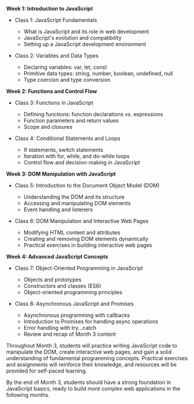 
**Week 1: Introduction to JavaScript**
- Class 1: JavaScript Fundamentals
  - What is JavaScript and its role in web development
  - JavaScript's evolution and compatibility
  - Setting up a JavaScript development environment

- Class 2: Variables and Data Types
  - Declaring variables: var, let, const
  - Primitive data types: string, number, boolean, undefined, null
  - Type coercion and type conversion


**Week 2: Functions and Control Flow**
- Class 3: Functions in JavaScript
  - Defining functions: function declarations vs. expressions
  - Function parameters and return values
  - Scope and closures

- Class 4: Conditional Statements and Loops
  - If statements, switch statements
  - Iteration with for, while, and do-while loops
  - Control flow and decision-making in JavaScript


**Week 3: DOM Manipulation with JavaScript**
- Class 5: Introduction to the Document Object Model (DOM)
  - Understanding the DOM and its structure
  - Accessing and manipulating DOM elements
  - Event handling and listeners

- Class 6: DOM Manipulation and Interactive Web Pages
  - Modifying HTML content and attributes
  - Creating and removing DOM elements dynamically
  - Practical exercises in building interactive web pages


**Week 4: Advanced JavaScript Concepts**
- Class 7: Object-Oriented Programming in JavaScript
  - Objects and prototypes
  - Constructors and classes (ES6)
  - Object-oriented programming principles

- Class 8: Asynchronous JavaScript and Promises
  - Asynchronous programming with callbacks
  - Introduction to Promises for handling async operations
  - Error handling with try...catch
  - Review and recap of Month 3 content


Throughout Month 3, students will practice writing JavaScript code to manipulate the DOM, create interactive web pages, and gain a solid understanding of fundamental programming concepts. Practical exercises and assignments will reinforce their knowledge, and resources will be provided for self-paced learning. 

By the end of Month 3, students should have a strong foundation in JavaScript basics, ready to build more complex web applications in the following months.